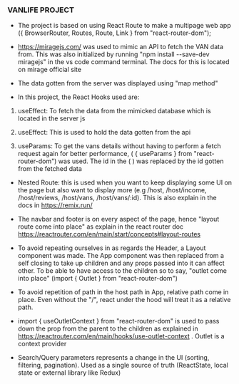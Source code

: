 ### VANLIFE PROJECT

- The project is based on using React Route to make a multipage web app ({ BrowserRouter, Routes, Route, Link } from "react-router-dom");

- https://miragejs.com/ was used to mimic an API to fetch the VAN data from. This was also initialized by running "npm install --save-dev miragejs" in the vs code command terminal. The docs for this is located on mirage official site

- The data gotten from the server was displayed using "map method"

- In this project, the React Hooks used are:

1. useEffect: To fetch the data from the mimicked database which is located in the server js

2. useEffect: This is used to hold the data gotten from the api

3. useParams: To get the vans details without having to perform a fetch request again for better performance, ( { useParams } from "react-router-dom") was used. The id in the ( <Route path="/vans/:id"/>) was replaced by the id gotten from the fetched data

- Nested Route: this is used when you want to keep displaying some UI on the page but also want to display more (e.g /host, /host/income, /host/reviews, /host/vans, /host/vans/:id). This is also explain in the docs in https://remix.run/

- The navbar and footer is on every aspect of the page, hence "layout route come into place" as explain in the react router doc https://reactrouter.com/en/main/start/concepts#layout-routes

- To avoid repeating ourselves in as regards the Header, a Layout component was made. The App component was then replaced from a self closing <Route> to take up children and any props passed into it can affect other.
  To be able to have access to the children so to say, "outlet come into place" (import { Outlet } from "react-router-dom")

- To avoid repetition of path in the host path in App, relative path come in place. Even without the "/", react under the hood will treat it as a relative path.

- import { useOutletContext } from "react-router-dom" is used to pass down the prop from the parent <Outlet /> to the children as explained in https://reactrouter.com/en/main/hooks/use-outlet-context . Outlet is a context provider

- Search/Query parameters represents a change in the UI (sorting, filtering, pagination). Used as a single source of truth (ReactState, local state or external library like Redux)
